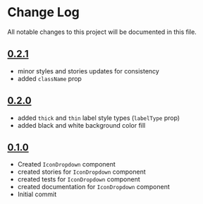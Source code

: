 # Change Log

All notable changes to this project will be documented in this file.

## [0.2.1](https://github.com/code-dot-org/code-dot-org/pull/58209)
* minor styles and stories updates for consistency
* added `className` prop

## [0.2.0](https://github.com/code-dot-org/code-dot-org/pull/57827)
* added `thick` and `thin` label style types (`labelType` prop)
* added black and white background color fill

## [0.1.0](https://github.com/code-dot-org/code-dot-org/pull/56683)
* Created `IconDropdown` component
* created stories for  `IconDropdown` component
* created tests for  `IconDropdown` component
* created documentation for  `IconDropdown` component
* Initial commit
